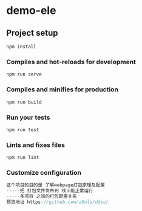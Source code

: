 # demo-ele

## Project setup
```
npm install
```

### Compiles and hot-reloads for development
```
npm run serve
```

### Compiles and minifies for production
```
npm run build
```

### Run your tests
```
npm run test
```

### Lints and fixes files
```
npm run lint
```

### Customize configuration
```js
这个项目的目的是 了解webpage打包原理及配置
-----把 打包文件发布到 线上能正常运行  
-----多项目 之间的打包配置关系
预览地址 https://github.com/zSnlo/ddso/
```

